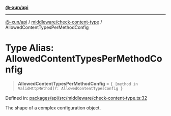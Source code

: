 [**@-xun/api**](../../../README.md)

***

[@-xun/api](../../../README.md) / [middleware/check-content-type](../README.md) / AllowedContentTypesPerMethodConfig

# Type Alias: AllowedContentTypesPerMethodConfig

> **AllowedContentTypesPerMethodConfig** = `{ [method in ValidHttpMethod]?: AllowedContentTypesConfig }`

Defined in: [packages/api/src/middleware/check-content-type.ts:32](https://github.com/Xunnamius/api-utils/blob/5da7e0f39c76927221d59796ee606e41a5525952/packages/api/src/middleware/check-content-type.ts#L32)

The shape of a complex configuration object.
